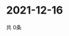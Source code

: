 # 2021-12-16
  共 0条

  <!-- BEGIN -->
  <!-- 最后更新时间Thu Dec 16 2021 04:05:03 GMT+0000 (Coordinated Universal Time) -->
  
  <!-- END -->
  
  